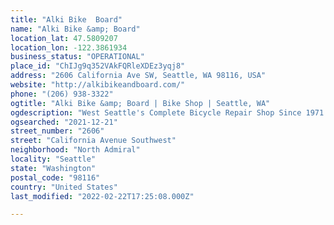 ```yaml
---
title: "Alki Bike  Board"
name: "Alki Bike &amp; Board"
location_lat: 47.5809207
location_lon: -122.3861934
business_status: "OPERATIONAL"
place_id: "ChIJg9q352VAkFQRleXDEz3yqj8"
address: "2606 California Ave SW, Seattle, WA 98116, USA"
website: "http://alkibikeandboard.com/"
phone: "(206) 938-3322"
ogtitle: "Alki Bike &amp; Board | Bike Shop | Seattle, WA"
ogdescription: "West Seattle's Complete Bicycle Repair Shop Since 1971 Over the decades we have provided complete bike repair service and major brands like Salsa, Surly, Kona, Jamis, Haro, Yuba, Electra."
ogsearched: "2021-12-21"
street_number: "2606"
street: "California Avenue Southwest"
neighborhood: "North Admiral"
locality: "Seattle"
state: "Washington"
postal_code: "98116"
country: "United States"
last_modified: "2022-02-22T17:25:08.000Z"

---
```

